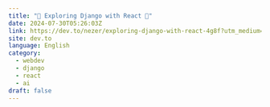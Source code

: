 ```yaml
---
title: "🚀 Exploring Django with React 🚀"
date: 2024-07-30T05:26:03Z
link: https://dev.to/nezer/exploring-django-with-react-4g8f?utm_medium=RSS&utm_source=news.12bit.vn
site: dev.to
language: English
category:
  - webdev
  - django
  - react
  - ai
draft: false
---
```

